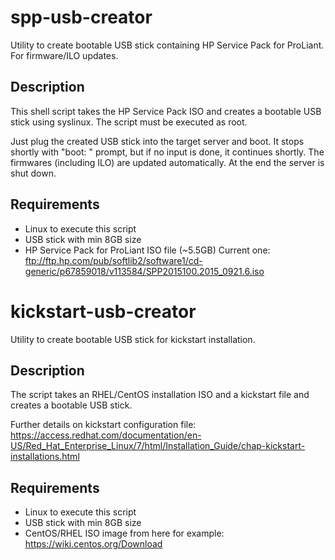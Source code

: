 # spp-usb-creator

Utility to create bootable USB stick containing HP Service Pack for ProLiant. For firmware/ILO updates.

## Description

This shell script takes the HP Service Pack ISO and creates a bootable USB stick using syslinux.
The script must be executed as root.

Just plug the created USB stick into the target server and boot. 
It stops shortly with "boot: " prompt, but if no input is done, it continues shortly.
The firmwares (including ILO) are updated automatically. At the end the server is shut down.

## Requirements

- Linux to execute this script
- USB stick with min 8GB size
- HP Service Pack for ProLiant ISO file (~5.5GB)
  Current one: ftp://ftp.hp.com/pub/softlib2/software1/cd-generic/p67859018/v113584/SPP2015100.2015_0921.6.iso

# kickstart-usb-creator

Utility to create bootable USB stick for kickstart installation.

## Description

The script takes an RHEL/CentOS installation ISO and a kickstart file and creates a bootable USB stick.

Further details on kickstart configuration file: https://access.redhat.com/documentation/en-US/Red_Hat_Enterprise_Linux/7/html/Installation_Guide/chap-kickstart-installations.html

## Requirements

- Linux to execute this script
- USB stick with min 8GB size
- CentOS/RHEL ISO image from here for example: https://wiki.centos.org/Download
